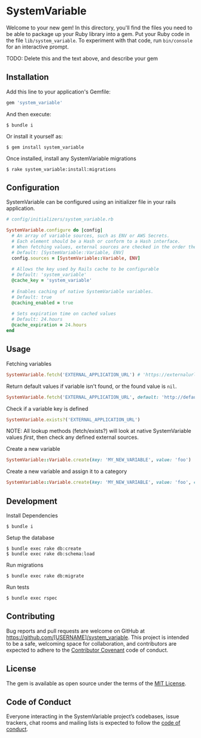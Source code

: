 # SystemVariable

Welcome to your new gem! In this directory, you'll find the files you need to be able to package up your Ruby library into a gem. Put your Ruby code in the file `lib/system_variable`. To experiment with that code, run `bin/console` for an interactive prompt.

TODO: Delete this and the text above, and describe your gem

## Installation

Add this line to your application's Gemfile:

```ruby
gem 'system_variable'
```

And then execute:

    $ bundle i

Or install it yourself as:

    $ gem install system_variable

Once installed, install any SystemVariable migrations

    $ rake system_variable:install:migrations

## Configuration

SystemVariable can be configured using an initializer file in your rails application.

```ruby
# config/initializers/system_variable.rb

SystemVariable.configure do |config|
  # An array of variable sources, such as ENV or AWS Secrets.
  # Each element should be a Hash or conform to a Hash interface.
  # When fetching values, external sources are checked in the order they're defined here.
  # Default: [SystemVariable::Variable, ENV]
  config.sources = [SystemVariable::Variable, ENV] 
  
  # Allows the key used by Rails cache to be configurable
  # Default: 'system_variable'
  @cache_key = 'system_variable'  
 
  # Enables caching of native SystemVariable variables.
  # Default: true
  @caching_enabled = true 
  
  # Sets expiration time on cached values
  # Default: 24.hours        
  @cache_expiration = 24.hours    
end
```

## Usage

Fetching variables
```ruby
SystemVariable.fetch('EXTERNAL_APPLICATION_URL') # 'https://externalurl.test
```

Return default values if variable isn't found, or the found value is `nil`.
```ruby
SystemVariable.fetch('EXTERNAL_APPLICATION_URL', default: 'http://defaulturl.test') # 'http://defaulturl.test'
```

Check if a variable key is defined
```ruby
SystemVariable.exists?('EXTERNAL_APPLICATION_URL')
```

NOTE: All lookup methods (fetch/exists?) will look at native SystemVariable values _first_, then check any defined external sources.

Create a new variable
```ruby
SystemVariable::Variable.create(key: 'MY_NEW_VARIABLE', value: 'foo')
```

Create a new variable and assign it to a category
```ruby
SystemVariable::Variable.create(key: 'MY_NEW_VARIABLE', value: 'foo', category_attributes: { name: 'My Category' })
```

## Development

Install Dependencies

    $ bundle i

Setup the database

    $ bundle exec rake db:create
    $ bundle exec rake db:schema:load

Run migrations

    $ bundle exec rake db:migrate

Run tests

    $ bundle exec rspec

## Contributing

Bug reports and pull requests are welcome on GitHub at https://github.com/[USERNAME]/system_variable. This project is intended to be a safe, welcoming space for collaboration, and contributors are expected to adhere to the [Contributor Covenant](http://contributor-covenant.org) code of conduct.

## License

The gem is available as open source under the terms of the [MIT License](https://opensource.org/licenses/MIT).

## Code of Conduct

Everyone interacting in the SystemVariable project’s codebases, issue trackers, chat rooms and mailing lists is expected to follow the [code of conduct](https://github.com/[USERNAME]/system_variable/blob/master/CODE_OF_CONDUCT.md).
